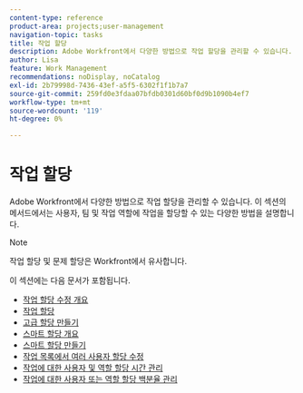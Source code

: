 ```yaml
---
content-type: reference
product-area: projects;user-management
navigation-topic: tasks
title: 작업 할당
description: Adobe Workfront에서 다양한 방법으로 작업 할당을 관리할 수 있습니다. 이 섹션의 메서드에서는 사용자, 팀 및 작업 역할에 작업을 할당할 수 있는 다양한 방법을 설명합니다.
author: Lisa
feature: Work Management
recommendations: noDisplay, noCatalog
exl-id: 2b79998d-7436-43ef-a5f5-6302f1f1b7a7
source-git-commit: 259fd0e3fdaa07bfdb0301d60bf0d9b1090b4ef7
workflow-type: tm+mt
source-wordcount: '119'
ht-degree: 0%

---
```


# 작업 할당

Adobe Workfront에서 다양한 방법으로 작업 할당을 관리할 수 있습니다. 이 섹션의 메서드에서는 사용자, 팀 및 작업 역할에 작업을 할당할 수 있는 다양한 방법을 설명합니다.

>[!NOTE]
>
>작업 할당 및 문제 할당은 Workfront에서 유사합니다.

이 섹션에는 다음 문서가 포함됩니다.

* [작업 할당 수정 개요](../../../manage-work/tasks/assign-tasks/modify-task-assignments-overview.md)
* [작업 할당](../../../manage-work/tasks/assign-tasks/assign-tasks.md)
* [고급 할당 만들기](../../../manage-work/tasks/assign-tasks/create-advanced-assignments.md)
* [스마트 할당 개요](../../../manage-work/tasks/assign-tasks/smart-assignments.md)
* [스마트 할당 만들기](../../../manage-work/tasks/assign-tasks/make-smart-assignments.md)
* [작업 목록에서 여러 사용자 할당 수정](../../../manage-work/tasks/assign-tasks/modify-multiple-assignments-in-task-list.md)
* [작업에 대한 사용자 및 역할 할당 시간 관리](../../../manage-work/tasks/assign-tasks/manage-allocation-hours-on-tasks.md)
* [작업에 대한 사용자 또는 역할 할당 백분율 관리](../../../manage-work/tasks/assign-tasks/manage-allocation-percentage-on-tasks.md)
